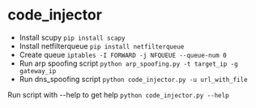 # code_injector

* Install scupy
`pip install scapy`
* Install netfilterqueue
`pip install netfilterqueue`
* Create queue
`iptables -I FORWARD -j NFQUEUE --queue-num 0`
* Run arp spoofing script
`python arp_spoofing.py -t target_ip -g gateway_ip`
* Run dns_spoofing script
`python code_injector.py -u url_with_file`

Run script with --help to get help
`python code_injector.py --help`
